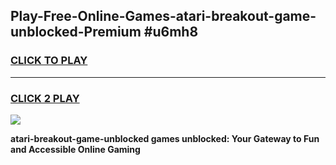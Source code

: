 
## Play-Free-Online-Games-atari-breakout-game-unblocked-Premium #u6mh8
<h3>
<a href="https://premium.freeplayer.one?title=atari-breakout-game-unblocked&ref=8M">CLICK TO PLAY</a></h3>
<hr>

<h3>
<a href="https://premium.freeplayer.one?title=atari-breakout-game-unblocked&ref=8M">CLICK 2 PLAY</a>
  
</h3>

<a href="https://premium.freeplayer.one?title=atari-breakout-game-unblocked&ref=8M"><img src="https://clearcache.store/games.png"></a>


**atari-breakout-game-unblocked games unblocked: Your Gateway to Fun and Accessible Online Gaming**
